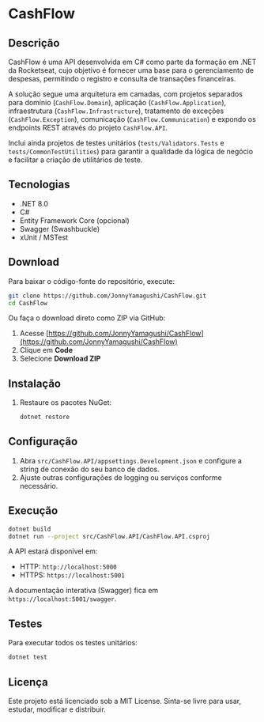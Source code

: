 # CashFlow

## Descrição
CashFlow é uma API desenvolvida em C# como parte da formação em .NET da Rocketseat, cujo objetivo é fornecer uma base para o gerenciamento de despesas, permitindo o registro e consulta de transações financeiras.

A solução segue uma arquitetura em camadas, com projetos separados para domínio (`CashFlow.Domain`), aplicação (`CashFlow.Application`), infraestrutura (`CashFlow.Infrastructure`), tratamento de exceções (`CashFlow.Exception`), comunicação (`CashFlow.Communication`) e expondo os endpoints REST através do projeto `CashFlow.API`.

Inclui ainda projetos de testes unitários (`tests/Validators.Tests` e `tests/CommonTestUtilities`) para garantir a qualidade da lógica de negócio e facilitar a criação de utilitários de teste.

## Tecnologias
- .NET 8.0
- C#
- Entity Framework Core (opcional)
- Swagger (Swashbuckle)
- xUnit / MSTest

## Download
Para baixar o código-fonte do repositório, execute:

```bash
git clone https://github.com/JonnyYamagushi/CashFlow.git
cd CashFlow
````

Ou faça o download direto como ZIP via GitHub:

1. Acesse [https://github.com/JonnyYamagushi/CashFlow](https://github.com/JonnyYamagushi/CashFlow)
2. Clique em **Code**
3. Selecione **Download ZIP**

## Instalação

1. Restaure os pacotes NuGet:
   ```bash
   dotnet restore
   ```

## Configuração

1. Abra `src/CashFlow.API/appsettings.Development.json` e configure a string de conexão do seu banco de dados.
2. Ajuste outras configurações de logging ou serviços conforme necessário.

## Execução

```bash
dotnet build
dotnet run --project src/CashFlow.API/CashFlow.API.csproj
```

A API estará disponível em:

- HTTP: `http://localhost:5000`
- HTTPS: `https://localhost:5001`

A documentação interativa (Swagger) fica em `https://localhost:5001/swagger`.

## Testes

Para executar todos os testes unitários:

```bash
dotnet test
```

## Licença

Este projeto está licenciado sob a MIT License.
Sinta-se livre para usar, estudar, modificar e distribuir.
